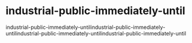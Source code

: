 # industrial-public-immediately-until
industrial-public-immediately-untilindustrial-public-immediately-untilindustrial-public-immediately-untilindustrial-public-immediately-until
